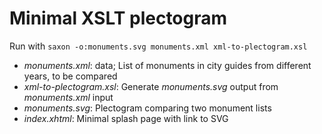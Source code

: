 # Minimal XSLT plectogram

Run with `saxon -o:monuments.svg monuments.xml xml-to-plectogram.xsl`

* *monuments.xml*: data; List of monuments in city guides from different years, to be compared
* *xml-to-plectogram.xsl*: Generate *monuments.svg* output from *monuments.xml* input
* *monuments.svg*: Plectogram comparing two monument lists
* *index.xhtml*: Minimal splash page with link to SVG

